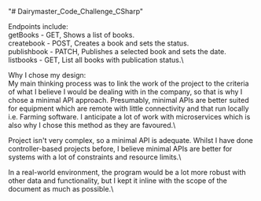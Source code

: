"# Dairymaster_Code_Challenge_CSharp" 

Endpoints include:\
getBooks - GET, Shows a list of books.\
createbook - POST, Creates a book and sets the status.\
publishbook - PATCH, Publishes a selected book and sets the date.\
listbooks - GET, List all books with publication status.\

Why I chose my design:\
My main thinking process was to link the work of the project to the criteria of what I believe I would be dealing with in the company, so that is why I chose a minimal API approach. Presumably, minimal APIs are better suited for equipment which are remote with little connectivity and that run locally i.e. Farming software. I anticipate a lot of work with microservices which is also why I chose this method as they are favoured.\

Project isn't very complex, so a minimal API is adequate. Whilst I have done controller-based projects before, I believe minimal APIs are better for systems with a lot of constraints and resource limits.\


In a real-world environment, the program would be a lot more robust with other data and functionality, but I kept it inline with the scope of the document as much as possible.\
